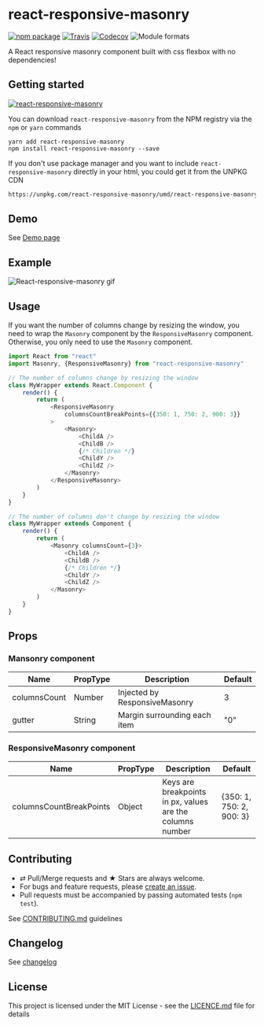 # react-responsive-masonry

[![npm package][npm-badge]][npm] [![Travis][build-badge]][build]
[![Codecov][codecov-badge]][codecov] ![Module formats][module-formats]

A React responsive masonry component built with css flexbox with no dependencies!

## Getting started

[![react-responsive-masonry](https://nodei.co/npm/react-responsive-masonry.png?downloads=true&downloadRank=true&stars=true)](https://nodei.co/npm/react-responsive-masonry/)

You can download `react-responsive-masonry` from the NPM registry via the `npm` or
`yarn` commands

```shell
yarn add react-responsive-masonry
npm install react-responsive-masonry --save
```

If you don't use package manager and you want to include `react-responsive-masonry`
directly in your html, you could get it from the UNPKG CDN

```html
https://unpkg.com/react-responsive-masonry/umd/react-responsive-masonry.js
```

## Demo

See [Demo page][github-page]

## Example

![React-responsive-masonry gif](/demo/src/example.gif)

## Usage

If you want the number of columns change by resizing the window, you need to wrap the `Masonry` component by the `ResponsiveMasonry` component.
Otherwise, you only need to use the `Masonry` component.

```js
import React from "react"
import Masonry, {ResponsiveMasonry} from "react-responsive-masonry"

// The number of columns change by resizing the window
class MyWrapper extends React.Component {
    render() {
        return (
            <ResponsiveMasonry
                columnsCountBreakPoints={{350: 1, 750: 2, 900: 3}}
            >
                <Masonry>
                    <ChildA />
                    <ChildB />
                    {/* Children */}
                    <ChildY />
                    <ChildZ />
                </Masonry>
            </ResponsiveMasonry>
        )
    }
}

// The number of columns don't change by resizing the window
class MyWrapper extends Component {
    render() {
        return (
            <Masonry columnsCount={3}>
                <ChildA />
                <ChildB />
                {/* Children */}
                <ChildY />
                <ChildZ />
            </Masonry>
        )
    }
}
```

## Props

### Mansonry component

| Name         | PropType | Description                   | Default |
| ------------ | -------- | ----------------------------- | ------- |
| columnsCount | Number   | Injected by ResponsiveMasonry | 3       |
| gutter       | String   | Margin surrounding each item  | "0"     |

### ResponsiveMasonry component

| Name                    | PropType | Description                                               | Default                  |
| ----------------------- | -------- | --------------------------------------------------------- | ------------------------ |
| columnsCountBreakPoints | Object   | Keys are breakpoints in px, values are the columns number | {350: 1, 750: 2, 900: 3} |

## Contributing

* ⇄ Pull/Merge requests and ★ Stars are always welcome.
* For bugs and feature requests, please [create an issue][github-issue].
* Pull requests must be accompanied by passing automated tests (`npm test`).

See [CONTRIBUTING.md](./CONTRIBUTING.md) guidelines

## Changelog

See [changelog](./CHANGELOG.md)

## License

This project is licensed under the MIT License - see the
[LICENCE.md](./LICENCE.md) file for details

[npm-badge]: https://img.shields.io/npm/v/react-responsive-masonry.svg?style=flat-square
[npm]: https://www.npmjs.org/package/react-responsive-masonry
[build-badge]: https://img.shields.io/travis/cedricdelpoux/react-responsive-masonry/master.svg?style=flat-square
[build]: https://travis-ci.org/cedricdelpoux/react-responsive-masonry
[codecov-badge]: https://img.shields.io/codecov/c/github/cedricdelpoux/react-responsive-masonry.svg?style=flat-square
[codecov]: https://codecov.io/gh/cedricdelpoux/react-responsive-masonry
[module-formats]: https://img.shields.io/badge/module%20formats-umd%2C%20cjs%2C%20esm-green.svg?style=flat-square
[github-page]: https://cedricdelpoux.github.io/react-responsive-masonry
[github-issue]: https://github.com/cedricdelpoux/react-responsive-masonry/issues/new
